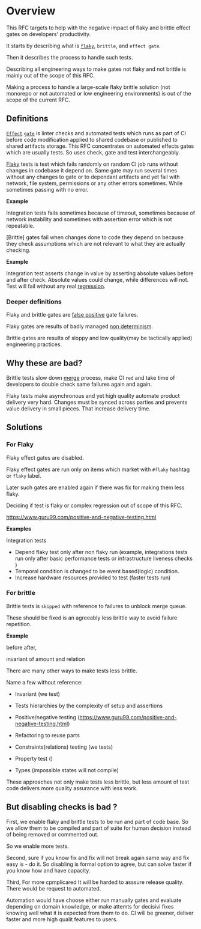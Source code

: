# Overview

This RFC targets to help with the negative impact of flaky and brittle effect gates on developers' productivity.

It starts by describing what is [`flaky`](https://www.jetbrains.com/teamcity/ci-cd-guide/concepts/flaky-tests/
), `brittle`, and `effect gate`.

Then it describes the process to handle such tests.

Describing all engineering ways to make gates not flaky and not brittle is mainly out of the scope of this RFC.

Making a process to handle a large-scale flaky brittle solution (not monorepo or not automated or low engineering environments) is out of the scope of the current RFC. 

## Definitions

[`Effect`](https://docs.hercules-ci.com/hercules-ci/effects/) [`gate`](https://learn.microsoft.com/en-us/azure/devops/pipelines/release/approvals/gates?view=azure-devops) is linter checks and automated tests which runs as part of CI before code modification applied to shared codebase or published to shared artifacts storage. 
This RFC concentrates on automated effects gates which are usually tests. So uses check, gate and test interchangeably.

[Flaky](https://docs.gitlab.com/ee/development/testing_guide/flaky_tests.html) tests is test which fails randomly on random CI job runs without changes in codebase it depend on. 
Same gate may run several times without any changes to gate or to dependant artifacts and yet fail with network, file system, permissions or any other errors sometimes. 
While sometimes passing with no error.
 
**Example**

Integration tests fails sometimes because of timeout, sometimes because of network instability and sometimes with assertion error which is not repeatable.

[Brittle] gates fail when changes done to code they depend on because they check assumptions which are not relevant to what they are actually checking. 

**Example**

Integration test asserts change in value by asserting absolute values before and after check. Absolute values could change, while differences will not. Test will fail without any real [regression](https://en.wikipedia.org/wiki/Regression_testing).

### Deeper definitions

Flaky and brittle gates are [false positive](https://en.wikipedia.org/wiki/False_positives_and_false_negatives) gate failures.

Flaky gates are results of badly managed [non determinism](https://en.wikipedia.org/wiki/Nondeterministic_algorithm).

Brittle gates are results of sloppy and low quality(may be tactically applied) engineering practices.

## Why these are bad?

Brittle tests slow down [merge](https://mergify.com/features/merge-queue) process, make CI `red` and take time of developers to double check same failures again and again.

Flaky tests make asynchronous and yet high quality automate product delivery very hard.  Changes must be synced across parties and prevents value delivery in small pieces. That increase delivery time.

## Solutions

### For Flaky 

Flaky effect gates are disabled.

Flaky effect gates are run only on items which market with `#flaky` hashtag or `flaky` label.

Later such gates are enabled again if there was fix for making them less flaky.

Deciding if test is flaky or complex regression out of scope of this RFC. 

https://www.guru99.com/positive-and-negative-testing.html

**Examples**

Integration tests

- Depend flaky test only after non flaky run (example, integrations tests run only after basic performance tests or infrastructure liveness checks )
- Temporal condition is changed to be event based(logic) condition.
- Increase hardware resources provided to test (faster tests run)

### For brittle

Brittle tests is `skipped` with reference to failures to unblock merge queue. 

These should be fixed is an agreeably less brittle way to avoid failure repetition.

**Example**


before after,

invariant of amount and relation

There are many other ways to make tests less brittle. 

Name a few without reference:

- Invariant (we test)


- Tests hierarchies by the complexity of setup and assertions
- Positive/negative testing (https://www.guru99.com/positive-and-negative-testing.html)
- Refactoring to reuse parts
- Constraints(relations) testing (we tests)
- Property test ()
- Types (impossible states will not compile)

These approaches not only make tests less brittle, but less amount of test code delivers more quality assurance with less work.


## But disabling checks is bad ? 

First, we enable flaky and brittle tests to be run and part of code base. So we allow them to be compiled and part of suite for human decision instead of being removed or commented out.

So we enable more tests.

Second, sure if you know fix and fix will not break again same way and fix easy is - do it. So disabling is formal option to agree, but can solve faster if you know how and have capacity.


Third, 
For more cpmplicared 
It will be harded to asssure release quality. There would be request to automated. 

Automation would have choose either run manually gates and evaluate depending on domain knowledge, or make attemts for decisivi fixes knowing well what it is expected from them to do. 
CI will be greener, deliver faster and more high qualit features to users.   
